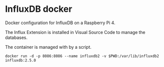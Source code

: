 # InfluxDB docker

Docker configuration for InfluxDB on a Raspberry Pi 4.

The Influx Extension is installed in Visual Source Code to manage the databases.

The container is managed with by a script. 

```
docker run -d -p 8086:8086 --name influxdb2 -v $PWD:/var/lib/influxdb2 influxdb:2.5.0
```
